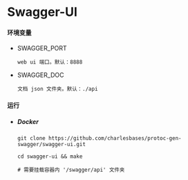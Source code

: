 # Swagger-UI

#### 环境变量

- SWAGGER_PORT

  ```text
  web ui 端口。默认：8888
  ```

- SWAGGER_DOC

  ```
  文档 json 文件夹。默认：./api
  ```

#### 运行

- ##### Docker

  ```shell
  git clone https://github.com/charlesbases/protoc-gen-swagger/swagger-ui.git
  
  cd swagger-ui && make
  
  # 需要挂载容器内 '/swagger/api' 文件夹
  ```